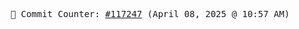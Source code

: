 <p align="center">
    <samp>
        📮 Commit Counter: <a href="https://github.com/Javascript-void0/Javascript-void0/commits/main">#117247</a> (April 08, 2025 @ 10:57 AM)
    </samp>
</p>